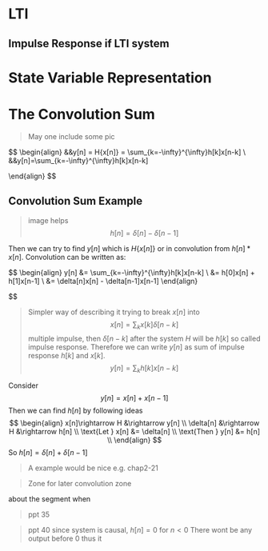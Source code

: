 # LTI 

## Impulse Response if LTI system

# State Variable Representation

# The Convolution Sum
> May one include some pic

$$ \begin{align}
&&y[n] = H\{x[n]\} = \sum_{k=-\infty}^{\infty}h[k]x[n-k] \\
&&y[n]=\sum_{k=-\infty}^{\infty}h[k]x[n-k]

\end{align} $$

## Convolution Sum Example
> image helps
$$
h[n]=\delta[n]-\delta[n-1]
$$

Then we can try to find $y[n]$ which is $H\{x[n]\}$ or in convolution from $h[n]*x[n]$.
Convolution can be written as:

$$
\begin{align}
y[n] &= \sum_{k=-\infty}^{\infty}h[k]x[n-k] \\
&= h[0]x[n] + h[1]x[n-1] \\
&= \delta[n]x[n] - \delta[n-1]x[n-1]
\end{align}

$$

> Simpler way of describing it 
> trying to break $x[n]$ into
> $$
	x[n] = \sum_k x[k]\delta[n-k]
$$
 multiple impulse, then $\delta[n-k]$ after the system $H$ will be $h[k]$ so called impulse response. Therefore we can write $y[n]$ as sum of impulse response $h[k]$ and $x[k]$.
$$
y[n]=\sum_k h[k]x[n-k]
 $$
 
Consider
$$
y[n] = x[n] + x[n-1]
$$
Then we can find $h[n]$ by following ideas
$$
\begin{align}
x[n]\rightarrow H &\rightarrow y[n] \\
\delta[n] &\rightarrow H &\rightarrow h[n] \\
\text{Let } x[n] &= \delta[n] \\
\text{Then } y[n] &= h[n] \\
\end{align}
$$
So $h[n]=\delta[n]+\delta[n-1]$

> A example would be nice e.g. chap2-21






> Zone for later convolution zone

about the segment when 
> ppt 35







> ppt 40
> since system is causal, $h[n]=0$ for $n<0$
> There wont be any output before 0 thus it



